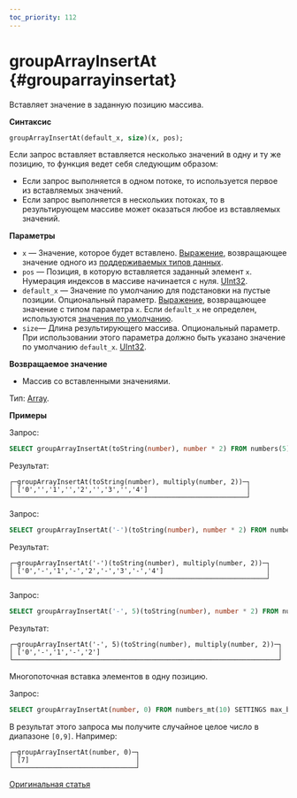 ```yaml
---
toc_priority: 112
---
```


# groupArrayInsertAt {#grouparrayinsertat}

Вставляет значение в заданную позицию массива.

**Синтаксис**

```sql
groupArrayInsertAt(default_x, size)(x, pos);
```

Если запрос вставляет вставляется несколько значений в одну и ту же позицию, то функция ведет себя следующим образом:

- Если запрос выполняется в одном потоке, то используется первое из вставляемых значений.
- Если запрос выполняется в нескольких потоках, то в результирующем массиве может оказаться любое из вставляемых значений.

**Параметры**

- `x` — Значение, которое будет вставлено. [Выражение](../../syntax.md#syntax-expressions), возвращающее значение одного из [поддерживаемых типов данных](../../../sql-reference/data-types/index.md#data_types).
- `pos` — Позиция, в которую вставляется заданный элемент `x`. Нумерация индексов в массиве начинается с нуля. [UInt32](../../../sql-reference/data-types/int-uint.md#uint8-uint16-uint32-uint64-int8-int16-int32-int64).
- `default_x` — Значение по умолчанию для подстановки на пустые позиции. Опциональный параметр. [Выражение](../../syntax.md#syntax-expressions), возвращающее значение с типом параметра `x`. Если `default_x` не определен, используются [значения по умолчанию](../../../sql-reference/statements/create.md#create-default-values).
- `size`— Длина результирующего массива. Опциональный параметр. При использовании этого параметра должно быть указано значение по умолчанию `default_x`. [UInt32](../../../sql-reference/data-types/int-uint.md#uint-ranges).

**Возвращаемое значение**

- Массив со вставленными значениями.

Тип: [Array](../../../sql-reference/data-types/array.md#data-type-array).

**Примеры**

Запрос:

```sql
SELECT groupArrayInsertAt(toString(number), number * 2) FROM numbers(5);
```

Результат:

```text
┌─groupArrayInsertAt(toString(number), multiply(number, 2))─┐
│ ['0','','1','','2','','3','','4']                         │
└───────────────────────────────────────────────────────────┘
```

Запрос:

```sql
SELECT groupArrayInsertAt('-')(toString(number), number * 2) FROM numbers(5);
```

Результат:

```text
┌─groupArrayInsertAt('-')(toString(number), multiply(number, 2))─┐
│ ['0','-','1','-','2','-','3','-','4']                          │
└────────────────────────────────────────────────────────────────┘
```

Запрос:

```sql
SELECT groupArrayInsertAt('-', 5)(toString(number), number * 2) FROM numbers(5);
```

Результат:

```text
┌─groupArrayInsertAt('-', 5)(toString(number), multiply(number, 2))─┐
│ ['0','-','1','-','2']                                             │
└───────────────────────────────────────────────────────────────────┘
```

Многопоточная вставка элементов в одну позицию.

Запрос:

```sql
SELECT groupArrayInsertAt(number, 0) FROM numbers_mt(10) SETTINGS max_block_size = 1;
```

В результат этого запроса мы получите случайное целое число в диапазоне `[0,9]`. Например:

```text
┌─groupArrayInsertAt(number, 0)─┐
│ [7]                           │
└───────────────────────────────┘
```

[Оригинальная статья](https://clickhouse.tech/docs/en/sql-reference/aggregate-functions/reference/grouparrayinsertat/) <!--hide-->
